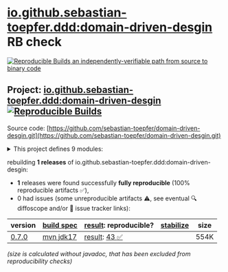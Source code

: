 [io.github.sebastian-toepfer.ddd:domain-driven-desgin](https://central.sonatype.com/artifact/io.github.sebastian-toepfer.ddd/domain-driven-desgin/versions) RB check
=======

[![Reproducible Builds](https://reproducible-builds.org/images/logos/rb.svg) an independently-verifiable path from source to binary code](https://reproducible-builds.org/)

## Project: [io.github.sebastian-toepfer.ddd:domain-driven-desgin](https://central.sonatype.com/artifact/io.github.sebastian-toepfer.ddd/domain-driven-desgin/versions) [![Reproducible Builds](https://img.shields.io/endpoint?url=https://raw.githubusercontent.com/jvm-repo-rebuild/reproducible-central/master/content/io/github/sebastian-toepfer/ddd/domain-driven-desgin/badge.json)](https://github.com/jvm-repo-rebuild/reproducible-central/blob/master/content/io/github/sebastian-toepfer/ddd/domain-driven-desgin/README.md)

Source code: [https://github.com/sebastian-toepfer/domain-driven-desgin.git](https://github.com/sebastian-toepfer/domain-driven-desgin.git)

<details><summary>This project defines 9 modules:</summary>

* [io.github.sebastian-toepfer.ddd:common](https://central.sonatype.com/artifact/io.github.sebastian-toepfer.ddd/common/overview)
* [io.github.sebastian-toepfer.ddd:domain-driven-desgin](https://central.sonatype.com/artifact/io.github.sebastian-toepfer.ddd/domain-driven-desgin/overview)
* [io.github.sebastian-toepfer.ddd:media-core](https://central.sonatype.com/artifact/io.github.sebastian-toepfer.ddd/media-core/overview)
* [io.github.sebastian-toepfer.ddd:media-json-api](https://central.sonatype.com/artifact/io.github.sebastian-toepfer.ddd/media-json-api/overview)
* [io.github.sebastian-toepfer.ddd:media-logging](https://central.sonatype.com/artifact/io.github.sebastian-toepfer.ddd/media-logging/overview)
* [io.github.sebastian-toepfer.ddd:media-logging-slf4j](https://central.sonatype.com/artifact/io.github.sebastian-toepfer.ddd/media-logging-slf4j/overview)
* [io.github.sebastian-toepfer.ddd:media-message](https://central.sonatype.com/artifact/io.github.sebastian-toepfer.ddd/media-message/overview)
* [io.github.sebastian-toepfer.ddd:media-poi-spreadsheet](https://central.sonatype.com/artifact/io.github.sebastian-toepfer.ddd/media-poi-spreadsheet/overview)
* [io.github.sebastian-toepfer.ddd:printables-core](https://central.sonatype.com/artifact/io.github.sebastian-toepfer.ddd/printables-core/overview)
</details>

rebuilding **1 releases** of io.github.sebastian-toepfer.ddd:domain-driven-desgin:
- **1** releases were found successfully **fully reproducible** (100% reproducible artifacts :white_check_mark:),
- 0 had issues (some unreproducible artifacts :warning:, see eventual :mag: diffoscope and/or :memo: issue tracker links):

| version | [build spec](/BUILDSPEC.md) | [result](https://reproducible-builds.org/docs/jvm/): reproducible? | [stabilize](https://github.com/google/oss-rebuild/blob/main/cmd/stabilize/README.md) | size |
| -- | --------- | ------ | ------ | -- |
| [0.7.0](https://central.sonatype.com/artifact/io.github.sebastian-toepfer.ddd/domain-driven-desgin/0.7.0/pom) | [mvn jdk17](domain-driven-desgin-0.7.0.buildspec) | [result](domain-driven-desgin-0.7.0.buildinfo): [43 :white_check_mark: ](domain-driven-desgin-0.7.0.buildcompare) | | 554K |

<i>(size is calculated without javadoc, that has been excluded from reproducibility checks)</i>
